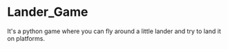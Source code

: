 # Lander_Game
It's a python game where you can fly around a little lander and try to land it on platforms.
